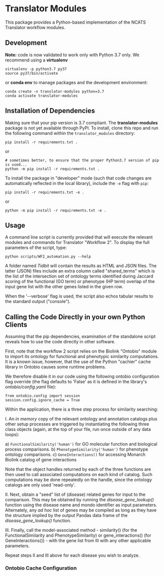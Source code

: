 # Translator Modules

This package provides a Python-based implementation of the NCATS Translator workflow modules.


## Development

**Note:** code is now validated to work only with Python 3.7 only.  We recommend using a **virtualenv** 

``` 
virtualenv -p python3.7 py37
source py37/bin/activate
```

or **conda env** to manage packages and the development environment:

```
conda create -n translator-modules python=3.7
conda activate translator-modules
```

## Installation of Dependencies

Making sure that your pip version is 3.7 compliant.  The **translator-modules** package is not yet available 
through PyPI. To install, clone this repo and run the following command within the `translator_modules` directory:

```
pip install -r requirements.txt .
```

or

``` 
# sometimes better, to ensure that the proper Python3.7 version of pip is used...
python -m pip install -r requirements.txt .
```

To install the package in "developer" mode (such that code changes are automatically reflected in the local library), 
include the `-e` flag with `pip`:

```
pip install -r requirements.txt -e .
```

or

``` 
python -m pip install -r requirements.txt -e .
```
    
## Usage

A command line script is currently provided that will execute the relevant modules and commands for 
Translator "Workflow 2".  To display the full parameters of the script, type:

``` 
python scripts/WF2_automation.py --help
```

A folder named  *Tidbit* will contain the results as HTML and JSON files. The latter (JSON) files include
an extra column called "shared_terms" which is the list of the intersection set of ontology terms 
identified during Jaccard scoring of the functional (GO term) or phenotype (HP term) overlap 
of the input gene list with the other genes listed in the given row.

When the '--verbose' flag is used, the script also echos tabular results to the standard output ("console").

## Calling the Code Directly in your own Python Clients

Assuming that the pip dependencies, examination of the standalone script reveals how to use the code directly 
in other software. 

First, note that the workflow 2 script relies on the Biolink "Ontobio" module to import its ontology for functional and 
phenotypic similarity computations. It is a known issue, however, that the use of the Python "cachier" cache library 
in Ontobio causes some runtime problems.

We therefore disable it in our code using the following ontobio configuration flag override (the flag defaults to 
'False' as it is defined in the library's _ontobio/config.yaml_ file):

``` 
from ontobio.config import session
session.config.ignore_cache = True
```
    
Within the application, there is a three step process for similarity searching:

I. An _in memory_ copy of the relevant ontology and annotation catalogs plus other setup processes are 
triggered by instantiating the following three class objects (again, at the top of your file, run once outside of any data loops):

a) ```FunctionalSimilarity('human')``` for GO molecular function and biological process comparisons.
b) ```PhenotypeSimilarity('human')``` for phenotype ontology comparisons.
c) ```GeneInteractions()``` for accessing Monarch Biolink catalog of gene interactions

Note that the object handles returned by each of the three functions are then used to call associated computations on
each kind of catalog. Such computations may be done repeatedly on the handle, since the ontology catalogs are only used 
'read-only'.

II. Next, obtain a "seed" list of (disease) related genes for input to the comparison. This may be obtained by running 
the *disease_gene_lookup()* function using the disease name and mondo identifier as input parameters. Alternately, any *ad hoc* 
list of genes may be compiled as long as they have the structure implied by the output Pandas data frame of 
the *disease_gene_lookup()* function.

III.  Finally, call the model-associated method - similarity() (for the FunctionalSimilarity and PhenotypeSimilarity)
or gene_interactions() (for GeneInteractions()) - with the gene list from III with any other applicable parameters.

Repeat steps II and III above for each disease you wish to analyze.

### Ontobio Cache Configuration


